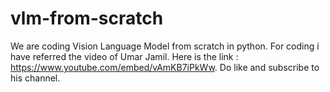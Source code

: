# vlm-from-scratch
We are coding Vision Language Model from scratch in python. For coding i have referred the video of Umar Jamil.
Here is the link : https://www.youtube.com/embed/vAmKB7iPkWw. Do like and subscribe to his channel.
